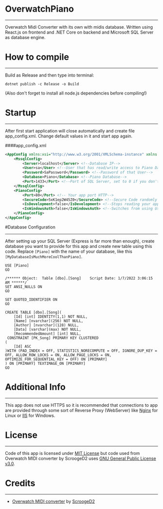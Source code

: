 ﻿# OverwatchPiano
***
Overwatch Midi Converter with its own with midis database. Written using React.js on frontend and .NET Core on backend and Microsoft SQL Server as database engine.


# How to compile
***
Build as Release and then type into terminal:
```shell
dotnet publish -c Release -o Build
```
(Also don't forget to install all node.js dependencies before compiling!)

# Startup
***
After first start application will close automatically and create file app_config.xml. Change default values in it and start app again.

####app_config.xml
```xml
<AppConfig xmlns:xsi="http://www.w3.org/2001/XMLSchema-instance" xmlns:xsd="http://www.w3.org/2001/XMLSchema">
    <MssqlConfig>
        <Server>localhost</Server> <!--Database IP-->
        <User>sa</User> <!--User that has read/write access to Piano Database-->
        <Password>SaPassword</Password> <!--Password of that User-->
        <Database>Piano</Database> <!--Piano Database-->
        <Port>1433</Port> <!--Port of SQL Server, set to 0 if you don't wanna include it in connection string-->
    </MssqlConfig>
    <PianoConfig>
        <Port>80</Port> <!-- Your app port HTTP-->
        <SecureCode>5xK1ep2W45Z0</SecureCode> <!--Secure Code randomly generated on start, used by your app to authenticate while uploading a song-->
        <IsDevelopment>false</IsDevelopment> <!--Stops reading your apps port from this config file-->
        <IsWindowsAuth>false</IsWindowsAuth> <!--Switches from using User+Password to IntegratedSecurity while connecting to SQL Server-->
    </PianoConfig>
</AppConfig>
```

#Database Configuration
***
After setting up your SQL Server (Express is far more than enough), create database you want to provide for this app and create new table using this code. Replace ```[Piano]``` with the name of your database, like this ```[MyDatabaseIsMuchMoreCoolThanPiano]```.
```tsql
USE [Piano]
GO

/****** Object:  Table [dbo].[Song]    Script Date: 1/7/2022 3:06:15 AM ******/
SET ANSI_NULLS ON
GO

SET QUOTED_IDENTIFIER ON
GO

CREATE TABLE [dbo].[Song](
	[Id] [int] IDENTITY(1,1) NOT NULL,
	[Name] [nvarchar](256) NOT NULL,
	[Author] [nvarchar](128) NULL,
	[Data] [varchar](max) NOT NULL,
	[RecommendedAmount] [int] NULL,
 CONSTRAINT [PK_Song] PRIMARY KEY CLUSTERED 
(
	[Id] ASC
)WITH (PAD_INDEX = OFF, STATISTICS_NORECOMPUTE = OFF, IGNORE_DUP_KEY = OFF, ALLOW_ROW_LOCKS = ON, ALLOW_PAGE_LOCKS = ON, OPTIMIZE_FOR_SEQUENTIAL_KEY = OFF) ON [PRIMARY]
) ON [PRIMARY] TEXTIMAGE_ON [PRIMARY]
GO
```


# Additional Info
***

This app does not use HTTPS so it is recommended that connections to app are provided through some sort of Reverse Proxy (WebServer) like <a href="https://www.nginx.com/">Nginx</a> for Linux or <a href="https://www.iis.net/">IIS</a> for Windows.


# License
***
Code of this app is licensed under <a href="https://tldrlegal.com/license/mit-license">MIT License</a> but code used from Overwatch MIDI converter by ScroogeD2 uses <a href="https://tldrlegal.com/license/gnu-general-public-license-v3-(gpl-3)">GNU General Public License v3.0</a>.


# Credits
***
- <a href='https://github.com/ScroogeD2/owmidiconverter'>Overwatch MIDI converter<a/> by <a href="https://github.com/ScroogeD2/">ScroogeD2</a>